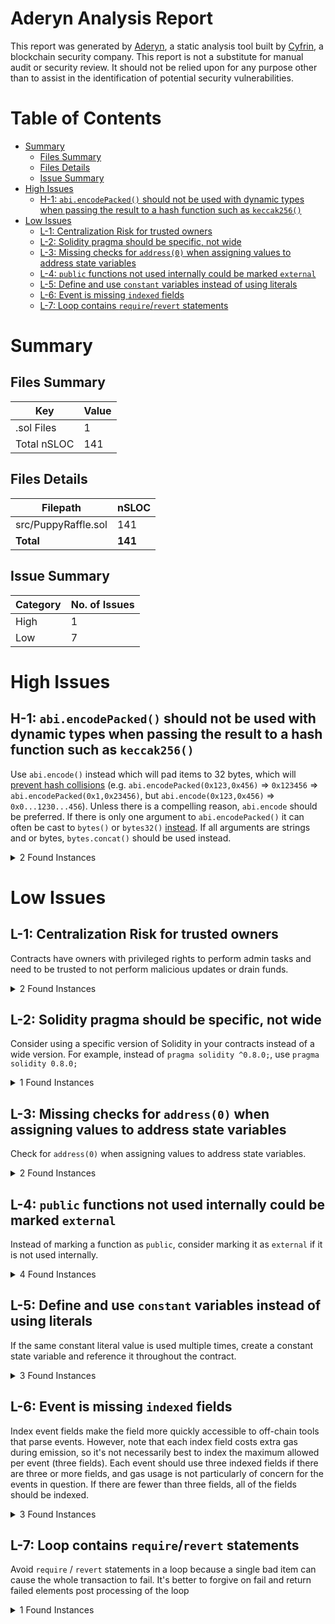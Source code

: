 # Aderyn Analysis Report

This report was generated by [Aderyn](https://github.com/Cyfrin/aderyn), a static analysis tool built by [Cyfrin](https://cyfrin.io), a blockchain security company. This report is not a substitute for manual audit or security review. It should not be relied upon for any purpose other than to assist in the identification of potential security vulnerabilities.
# Table of Contents

- [Summary](#summary)
  - [Files Summary](#files-summary)
  - [Files Details](#files-details)
  - [Issue Summary](#issue-summary)
- [High Issues](#high-issues)
  - [H-1: `abi.encodePacked()` should not be used with dynamic types when passing the result to a hash function such as `keccak256()`](#h-1-abiencodepacked-should-not-be-used-with-dynamic-types-when-passing-the-result-to-a-hash-function-such-as-keccak256)
- [Low Issues](#low-issues)
  - [L-1: Centralization Risk for trusted owners](#l-1-centralization-risk-for-trusted-owners)
  - [L-2: Solidity pragma should be specific, not wide](#l-2-solidity-pragma-should-be-specific-not-wide)
  - [L-3: Missing checks for `address(0)` when assigning values to address state variables](#l-3-missing-checks-for-address0-when-assigning-values-to-address-state-variables)
  - [L-4: `public` functions not used internally could be marked `external`](#l-4-public-functions-not-used-internally-could-be-marked-external)
  - [L-5: Define and use `constant` variables instead of using literals](#l-5-define-and-use-constant-variables-instead-of-using-literals)
  - [L-6: Event is missing `indexed` fields](#l-6-event-is-missing-indexed-fields)
  - [L-7: Loop contains `require`/`revert` statements](#l-7-loop-contains-requirerevert-statements)


# Summary

## Files Summary

| Key | Value |
| --- | --- |
| .sol Files | 1 |
| Total nSLOC | 141 |


## Files Details

| Filepath | nSLOC |
| --- | --- |
| src/PuppyRaffle.sol | 141 |
| **Total** | **141** |


## Issue Summary

| Category | No. of Issues |
| --- | --- |
| High | 1 |
| Low | 7 |


# High Issues

## H-1: `abi.encodePacked()` should not be used with dynamic types when passing the result to a hash function such as `keccak256()`

Use `abi.encode()` instead which will pad items to 32 bytes, which will [prevent hash collisions](https://docs.soliditylang.org/en/v0.8.13/abi-spec.html#non-standard-packed-mode) (e.g. `abi.encodePacked(0x123,0x456)` => `0x123456` => `abi.encodePacked(0x1,0x23456)`, but `abi.encode(0x123,0x456)` => `0x0...1230...456`). Unless there is a compelling reason, `abi.encode` should be preferred. If there is only one argument to `abi.encodePacked()` it can often be cast to `bytes()` or `bytes32()` [instead](https://ethereum.stackexchange.com/questions/30912/how-to-compare-strings-in-solidity#answer-82739).
If all arguments are strings and or bytes, `bytes.concat()` should be used instead.

<details><summary>2 Found Instances</summary>


- Found in src/PuppyRaffle.sol [Line: 269](src/PuppyRaffle.sol#L269)

	```solidity
	            abi.encodePacked(
	```

- Found in src/PuppyRaffle.sol [Line: 273](src/PuppyRaffle.sol#L273)

	```solidity
	                        abi.encodePacked(
	```

</details>



# Low Issues

## L-1: Centralization Risk for trusted owners

Contracts have owners with privileged rights to perform admin tasks and need to be trusted to not perform malicious updates or drain funds.

<details><summary>2 Found Instances</summary>


- Found in src/PuppyRaffle.sol [Line: 21](src/PuppyRaffle.sol#L21)

	```solidity
	contract PuppyRaffle is ERC721, Ownable {
	```

- Found in src/PuppyRaffle.sol [Line: 234](src/PuppyRaffle.sol#L234)

	```solidity
	    function changeFeeAddress(address newFeeAddress) external onlyOwner {
	```

</details>



## L-2: Solidity pragma should be specific, not wide

Consider using a specific version of Solidity in your contracts instead of a wide version. For example, instead of `pragma solidity ^0.8.0;`, use `pragma solidity 0.8.0;`

<details><summary>1 Found Instances</summary>


- Found in src/PuppyRaffle.sol [Line: 4](src/PuppyRaffle.sol#L4)

	```solidity
	pragma solidity ^0.7.6;
	```

</details>



## L-3: Missing checks for `address(0)` when assigning values to address state variables

Check for `address(0)` when assigning values to address state variables.

<details><summary>2 Found Instances</summary>


- Found in src/PuppyRaffle.sol [Line: 82](src/PuppyRaffle.sol#L82)

	```solidity
	        feeAddress = _feeAddress;
	```

- Found in src/PuppyRaffle.sol [Line: 235](src/PuppyRaffle.sol#L235)

	```solidity
	        feeAddress = newFeeAddress;
	```

</details>



## L-4: `public` functions not used internally could be marked `external`

Instead of marking a function as `public`, consider marking it as `external` if it is not used internally.

<details><summary>4 Found Instances</summary>


- Found in src/PuppyRaffle.sol [Line: 105](src/PuppyRaffle.sol#L105)

	```solidity
	    function enterRaffle(address[] memory newPlayers) public payable {
	```

- Found in src/PuppyRaffle.sol [Line: 127](src/PuppyRaffle.sol#L127)

	```solidity
	    function refund(uint256 playerIndex) public {
	```

- Found in src/PuppyRaffle.sol [Line: 261](src/PuppyRaffle.sol#L261)

	```solidity
	    function tokenURI(uint256 tokenId) public view virtual override returns (string memory) {
	```

- Found in src/PuppyRaffle.sol [Line: 294](src/PuppyRaffle.sol#L294)

	```solidity
	    function getNumberOfPlayers() public view returns (uint256) {
	```

</details>



## L-5: Define and use `constant` variables instead of using literals

If the same constant literal value is used multiple times, create a constant state variable and reference it throughout the contract.

<details><summary>3 Found Instances</summary>


- Found in src/PuppyRaffle.sol [Line: 179](src/PuppyRaffle.sol#L179)

	```solidity
	        uint256 prizePool = (totalAmountCollected * 80) / 100;
	```

- Found in src/PuppyRaffle.sol [Line: 180](src/PuppyRaffle.sol#L180)

	```solidity
	        uint256 fee = (totalAmountCollected * 20) / 100;
	```

- Found in src/PuppyRaffle.sol [Line: 193](src/PuppyRaffle.sol#L193)

	```solidity
	        uint256 rarity = uint256(keccak256(abi.encodePacked(msg.sender, block.difficulty))) % 100;
	```

</details>



## L-6: Event is missing `indexed` fields

Index event fields make the field more quickly accessible to off-chain tools that parse events. However, note that each index field costs extra gas during emission, so it's not necessarily best to index the maximum allowed per event (three fields). Each event should use three indexed fields if there are three or more fields, and gas usage is not particularly of concern for the events in question. If there are fewer than three fields, all of the fields should be indexed.

<details><summary>3 Found Instances</summary>


- Found in src/PuppyRaffle.sol [Line: 69](src/PuppyRaffle.sol#L69)

	```solidity
	    event RaffleEnter(address[] newPlayers); // @audit-q should whole array be published as an event?
	```

- Found in src/PuppyRaffle.sol [Line: 70](src/PuppyRaffle.sol#L70)

	```solidity
	    event RaffleRefunded(address player);
	```

- Found in src/PuppyRaffle.sol [Line: 71](src/PuppyRaffle.sol#L71)

	```solidity
	    event FeeAddressChanged(address newFeeAddress);
	```

</details>



## L-7: Loop contains `require`/`revert` statements

Avoid `require` / `revert` statements in a loop because a single bad item can cause the whole transaction to fail. It's better to forgive on fail and return failed elements post processing of the loop

<details><summary>1 Found Instances</summary>


- Found in src/PuppyRaffle.sol [Line: 115](src/PuppyRaffle.sol#L115)

	```solidity
	            for (uint256 j = i + 1; j < players.length; j++) {
	```

</details>



